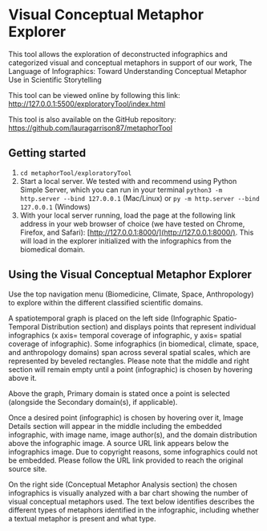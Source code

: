 # Visual Conceptual Metaphor Explorer 
This tool allows the exploration of deconstructed infographics and categorized visual and conceptual metaphors in support of our work, The Language of Infographics: Toward Understanding Conceptual Metaphor Use in Scientific Storytelling  

This tool can be viewed online by following this link: http://127.0.0.1:5500/exploratoryTool/index.html

This tool is also available on the GitHub repository: https://github.com/lauragarrison87/metaphorTool

## Getting started 
1. `cd metaphorTool/exploratoryTool`
2. Start a local server. We tested with and recommend using Python Simple Server, which you can run in your terminal `python3 -m http.server --bind 127.0.0.1` (Mac/Linux) or `py -m http.server --bind 127.0.0.1` (Windows)
3. With your local server running, load the page at the following link address in your web browser of choice (we have tested on Chrome, Firefox, and Safari): [http://127.0.0.1:8000/](http://127.0.0.1:8000/). This will load in the explorer initialized with the infographics from the biomedical domain.


## Using the Visual Conceptual Metaphor Explorer
Use the top navigation menu (Biomedicine, Climate, Space, Anthropology) to explore within the different classified scientific domains. 

A spatiotemporal graph is placed on the left side (Infographic Spatio-Temporal Distribution section) and displays points that represent individual infographics (x axis= temporal coverage of infographic, y axis= spatial coverage of infographic). Some infographics (in biomedical, climate, space, and anthropology domains) span across several spatial scales, which are represented by beveled rectangles. Please note that the middle and right section will remain empty until a point (infographic) is chosen by hovering above it. 

Above the graph, Primary domain is stated once a point is selected (alongside the Secondary domain(s), if applicable).

Once a desired point (infographic) is chosen by hovering over it, Image Details section will appear in the middle including the embedded infographic, with image name, image author(s), and the domain distribution above the infographic image. A source URL link appears below the infographics image. Due to copyright reasons, some infographics could not be embedded. Please follow the URL link provided to reach the original source site. 

On the right side (Conceptual Metaphor Analysis section) the chosen infographics is visually analyzed with a bar chart showing the number of visual conceptual metaphors used. The text below identifies describes the different types of metaphors identified in the infographic, including whether a textual metaphor is present and what type. 


